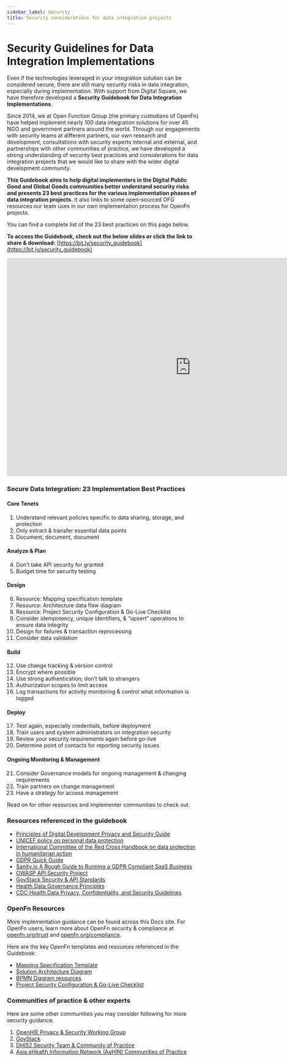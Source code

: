 ```yaml
---
sidebar_label: Security
title: Security considerations for data integration projects
---
```


# Security Guidelines for Data Integration Implementations

Even if the technologies leveraged in your integration solution can be
considered secure, there are still many security risks in data integration,
especially during implementation. With support from Digital Square, we have
therefore developed a **Security Guidebook for Data Integration
Implementations**.

Since 2014, we at Open Function Group (the primary custodians of OpenFn) have
helped implement nearly 100 data integration solutions for over 45 NGO and
government partners around the world. Through our engagements with security
teams at different partners, our own research and development, consultations
with security experts internal and external, and partnerships with other
communities of practice, we have developed a strong understanding of security
best practices and considerations for data integration projects that we would
like to share with the wider digital development community.

**This Guidebook aims to help digital implementers in the Digital Public Good
and Global Goods communities better understand security risks and presents 23
best practices for the various implementation phases of data integration
projects.** It also links to some open-sourced OFG resources our team uses in
our own implementation process for OpenFn projects.

You can find a complete list of the 23 best practices on this page below.

**To access the Guidebook, check out the below slides or click the link to share
& download:**
[https://bit.ly/security_guidebook](https://bit.ly/security_guidebook)

<p><iframe src="https://docs.google.com/presentation/d/e/2PACX-1vSflwoTK6G7JnilqTqh7ntlzXARU2ITREXDV6hJCVpvN5gwVRn97sLVrG7pYV54UP2GhX7YPO_JSHn5/embed?start=false&loop=false&delayms=30000" frameborder="0" width="960" height="569" allowfullscreen="true" mozallowfullscreen="true" webkitallowfullscreen="true"></iframe></p>

<h3>Secure Data Integration: 23 Implementation Best Practices</h3>
<h4>Core Tenets</h4>
<ol> 
 <li>Understand relevant policies specific to data sharing, storage, and protection</li>
 <li>Only extract & transfer essential data points</li>
 <li>Document, document, document</li> 
</ol>
<h4>Analyze & Plan</h4>
<ol start="4"> 
 <li>Don’t take API security for granted</li>  
 <li>Budget time for security testing</li>    
</ol>

<h4>Design</h4>
<ol start="6"> 
<li>Resource: Mapping specification template</li>
<li>Resource: Architecture data flow diagram</li>
<li>Resource: Project Security Configuration & Go-Live Checklist</li>
<li>Consider idempotency, unique identifiers, & “upsert” operations to ensure data integrity</li>
<li>Design for failures & transaction reprocessing</li>
<li>Consider data validation</li>
</ol>
<h4>Build</h4>
<ol start="12"> 
<li>Use change tracking & version control</li>
<li>Encrypt where possible</li>
<li>Use strong authentication;  don’t talk to strangers</li>
<li>Authorization scopes to limit access</li>
<li>Log transactions for activity monitoring & control what information is logged</li>
</ol>
<h4>Deploy</h4>
<ol start="17"> 
<li>Test again, especially credentials, before deployment</li>
<li>Train users and system administrators on integration security</li>
<li>Review your security requirements again before go-live</li>
<li>Determine point of contacts for reporting security issues</li> 
</ol>
<h4>Ongoing Monitoring & Management</h4>
<ol start="21"> 
<li>Consider Governance models for ongoing management & changing requirements</li>
<li>Train partners on change management</li>
<li>Have a strategy for access management</li>
</ol>

Read on for other resources and implementer communities to check out.

### Resources referenced in the guidebook

- [Principles of Digital Development Privacy and Security Guide](https://digitalprinciples.org/wp-content/uploads/PDD_Principle-AddressPrivacySecurity_v2.pdf)
- [UNICEF policy on personal data protection](https://www.unicef.org/supply/media/5356/file/Policy-on-personal-data-protection-July2020.pdf.pdf)
- [International Committee of the Red Cross Handbook on data protection in humanitarian action](https://www.icrc.org/en/data-protection-humanitarian-action-handbook)
- [GDPR Quick Guide](https://gdpr.eu/what-is-gdpr/)
- [Sanity.io A Rough Guide to Running a GDPR Compliant SaaS Business](https://www.sanity.io/blog/a-rough-guide-to-running-a-gdpr-compliant-saas-business)
- [OWASP API Security Project](https://owasp.org/www-project-api-security/)
- [GovStack Security & API Standards](https://www.govstack.global/wp-content/uploads/2021/08/Security_Building_Block_Definition_1.0.1.pdf)
- [Health Data Governance Principles](https://www.healthdataprinciples.org/)
- [CDC Health Data Privacy, Confidentiality, and Security Guidelines](https://gicsandbox.org/sandbox-cms/health-data-privacy-confidentiality-and-security-guidelines-development-toolkit#dd01fcf80d4d46f08a099b282bc23f16)

### OpenFn Resources

More implementation guidance can be found across this Docs site. For OpenFn
users, learn more about OpenFn security & compliance at
[openfn.org/trust](http://openfn.org/trust) and
[openfn.org/compliance](http://openfn.org/compliance).

Here are the key OpenFn templates and resources referenced in the Guidebook:

- [Mapping Specification Template](https://docs.google.com/spreadsheets/d/1IqTIgOzyOztEevXbgY_4uE8Y8tiHXufZXx-IyJZase0/edit#gid=1822444315)
- [Solution Architecture Diagram](https://lucid.app/lucidchart/1e997197-2d67-4393-8394-a532d83561b2/edit#?templateid=fb96ae05-e288-4d1f-b3fc-2cbf7641a7cc)
- [BPMN Diagram resources](../design/design-quickstart.md#use-bpmn-for-standardized-documentation)
- [Project Security Configuration & Go-Live Checklist](https://docs.google.com/document/d/1CbQkN7SqNmXeqt3nMTYP4ioQlTuwF2LbDkkFqhp0zsU/edit?usp=sharing)

### Communities of practice & other experts

Here are some other communities you may consider following for more security
guidance.

1. [OpenHIE Privacy & Security Working Group](https://wiki.ohie.org/display/resources/Privacy+and+Security+Working+Group+Call)
2. [GovStack](https://www.govstack.global/)
3. [DHIS2 Security Team & Community of Practice](https://dhis2.org/security/)
4. [Asia eHealth Information Network (AeHIN) Communities of Practice](https://www.asiaehealthinformationnetwork.org/communities-of-practice/)
